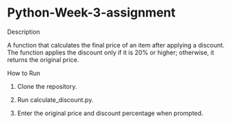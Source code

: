 # Python-Week-3-assignment

Description

A function that calculates the final price of an item after applying a discount. 
The function applies the discount only if it is 20% or higher; otherwise, it returns the original price.

How to Run

1. Clone the repository.

2. Run calculate_discount.py.

3. Enter the original price and discount percentage when prompted.
